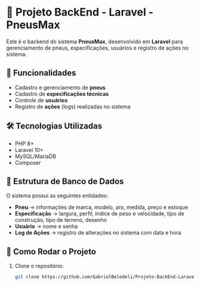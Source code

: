 # 🚗 Projeto BackEnd - Laravel - PneusMax

Este é o backend do sistema **PneusMax**, desenvolvido em **Laravel** para gerenciamento de pneus, especificações, usuários e registro de ações no sistema.

## 📌 Funcionalidades
- Cadastro e gerenciamento de **pneus**
- Cadastro de **especificações técnicas**
- Controle de **usuários**
- Registro de **ações** (logs) realizadas no sistema

## 🛠️ Tecnologias Utilizadas
- PHP 8+
- Laravel 10+
- MySQL/MariaDB
- Composer

## 📂 Estrutura de Banco de Dados
O sistema possui as seguintes entidades:
- **Pneu** → informações de marca, modelo, aro, medida, preço e estoque
- **Especificação** → largura, perfil, índice de peso e velocidade, tipo de construção, tipo de terreno, desenho
- **Usuário** → nome e senha
- **Log de Ações** → registro de alterações no sistema com data e hora

## 🚀 Como Rodar o Projeto
1. Clone o repositório:
   ```bash
   git clone https://github.com/GabrielBeledeli/Projeto-BackEnd-Laravel-PneusMax.git
